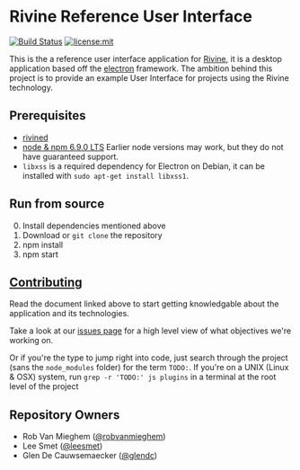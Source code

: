 # Rivine Reference User Interface

[![Build Status](https://travis-ci.org/rivine/rivine-UI.svg?branch=master)](https://travis-ci.org/rivine/rivine-UI)
[![license:mit](https://img.shields.io/badge/license-mit-blue.svg)](https://opensource.org/licenses/MIT)

This is the a reference user interface application for [Rivine](https://github.com/rivine/rivine), it
is a desktop application based off the
[electron](https://github.com/atom/electron) framework. The ambition behind
this project is to provide an example User Interface for projects using the Rivine technology.

## Prerequisites

- [rivined](https://github.com/rivine/rivine)
- [node & npm 6.9.0 LTS](https://nodejs.org/download/)
Earlier node versions may work, but they do not have guaranteed support.
- `libxss` is a required dependency for Electron on Debian, it can be installed with `sudo apt-get install libxss1`.

## Run from source

0. Install dependencies mentioned above
1. Download or `git clone` the repository
2. npm install
3. npm start

## [Contributing](doc/Developers.md)

Read the document linked above to start getting knowledgable about the
application and its technologies.

Take a look at our [issues page](https://github.com/rivine/rivine-UI/issues)
for a high level view of what objectives we're working on.

Or if you're the type to jump right into code, just search through the project
(sans the `node_modules` folder) for the term `TODO:`. If you're on a UNIX
(Linux & OSX) system, run `grep -r 'TODO:' js plugins` in a terminal at the
root level of the project

## Repository Owners

* Rob Van Mieghem ([@robvanmieghem](https://github.com/robvanmieghem))
* Lee Smet ([@leesmet](https://github.com/leesmet))
* Glen De Cauwsemaecker ([@glendc](https://github.com/glendc))
